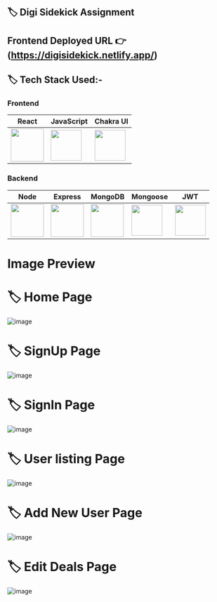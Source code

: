 
## 🏷️ Digi Sidekick Assignment


## **Frontend Deployed URL** 👉 (https://digisidekick.netlify.app/)


## 🏷️ Tech Stack Used:-

### Frontend

| React                                                                                                                                                                                                                                                                                                                                                        | JavaScript                                                                                                                    | Chakra UI                                                                                                                     |
| ------------------------------------------------------------------------------------------------------------------------------ | ------------------------------------------------------------------------------------------------------------------------------ | ------------------------------------------------------------------------------------------------------------------------------ |
| <img width="75px" src="https://user-images.githubusercontent.com/25181517/183897015-94a058a6-b86e-4e42-a37f-bf92061753e5.png">  | <img width="70px" src="https://user-images.githubusercontent.com/25181517/117447155-6a868a00-af3d-11eb-9cfe-245df15c9f3f.png"> | <img width="70px" src="https://pbs.twimg.com/profile_images/1244925541448286208/rzylUjaf_400x400.jpg"> |

### Backend

| Node                                                                                                                                                                                                                                                                                                                                                        | Express                                                                                                                           | MongoDB                                                                                                                            | Mongoose                                                                                                                    | JWT                                                                                                                     |
| ------------------------------------------------------------------------------------------------------------------------------ | ------------------------------------------------------------------------------------------------------------------------------ | ------------------------------------------------------------------------------------------------------------------------------ | ------------------------------------------------------------------------------------------------------------------------------ | ------------------------------------------------------------------------------------------------------------------------------ |
| <img width="75px" src="https://img.icons8.com/color/256/nodejs.png">  | <img width="75px" src="https://img.icons8.com/ios/256/express-js.png"> | <img width="75px" src="https://img.icons8.com/external-tal-revivo-shadow-tal-revivo/256/external-mongodb-a-cross-platform-document-oriented-database-program-logo-shadow-tal-revivo.png"> | <img width="70px" src="https://img.icons8.com/color/256/mongoose.png"> | <img width="70px" src="https://seeklogo.com/images/J/json-web-tokens-jwt-io-logo-C003DEC47A-seeklogo.com.png"> |

#  Image Preview

# 🏷️ Home Page

![image](https://github.com/Ajay84sia/Digisidekick/assets/98752820/6364a4e8-1d6f-468c-8b55-6a0e5c509e48)

# 🏷️ SignUp Page

![image](https://github.com/Ajay84sia/Digisidekick/assets/98752820/b65858f5-0d85-4731-a602-2fbfa5cba0da)


# 🏷️ SignIn Page

![image](https://github.com/Ajay84sia/Digisidekick/assets/98752820/f6512de2-2e41-43fe-bacc-7a93559a11b5)


# 🏷️ User listing Page

![image](https://github.com/Ajay84sia/Digisidekick/assets/98752820/e259db95-bdee-409c-9314-12ff2f8d4687)


# 🏷️ Add New User Page

![image](https://github.com/Ajay84sia/Digisidekick/assets/98752820/c22bb1f7-042f-4654-8620-fdf1067e822d)


# 🏷️ Edit Deals Page

![image](https://github.com/Ajay84sia/Digisidekick/assets/98752820/aa468502-2624-41de-afe1-032cada547cf)





